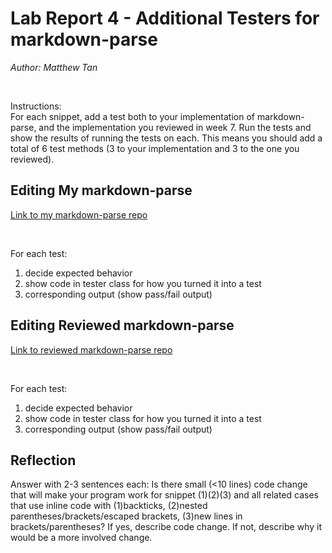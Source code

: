 # Lab Report 4 - Additional Testers for markdown-parse
*Author: Matthew Tan*

<br>

Instructions: <br>
For each snippet, add a test both to your implementation of markdown-parse, and the implementation you reviewed in week 7. Run the tests and show the results of running the tests on each. This means you should add a total of 6 test methods (3 to your implementation and 3 to the one you reviewed).

## Editing My markdown-parse

<a target="_blank" rel="noopener noreferrer" href="https://github.com/Tantime/markdown-parse">Link to my markdown-parse repo</a>

<br>

For each test:
1. decide expected behavior
2. show code in tester class for how you turned it into a test
3. corresponding output (show pass/fail output)

<!-- end of the list -->

## Editing Reviewed markdown-parse

<a target="_blank" rel="noopener noreferrer" href="">Link to reviewed markdown-parse repo</a>

<br>

For each test:
1. decide expected behavior
2. show code in tester class for how you turned it into a test
3. corresponding output (show pass/fail output)

<!-- end of the list -->

## Reflection

Answer with 2-3 sentences each:
Is there small (<10 lines) code change that will make your program work for snippet (1)(2)(3) and all related cases that use inline code with (1)backticks, (2)nested parentheses/brackets/escaped brackets, (3)new lines in brackets/parentheses? If yes, describe code change. If not, describe why it would be a more involved change.